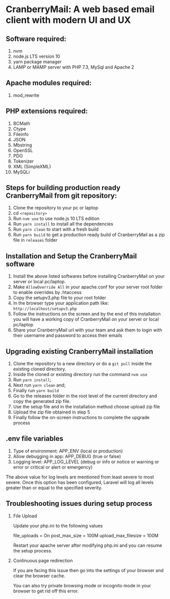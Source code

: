 # CranberryMail: A web based email client with modern UI and UX

## Software required:

1. nvm 
2. node.js LTS version 10
3. yarn package manager
4. LAMP or MAMP server with PHP 7.3, MySql and Apache 2

## Apache modules required:
1. mod_rewrite

## PHP extensions required:
1. BCMath
2. Ctype
3. Fileinfo
4. JSON
5. Mbstring
6. OpenSSL
7. PDO
8. Tokenizer
9. XML (SimpleXML)
10. MySQLi

## Steps for building production ready CranberryMail from git repository:

1. Clone the repository to your pc or laptop
2. cd `<repository>`
3. Run `nvm use` to use node.js 10 LTS edition
4. Run `yarn install` to install all the dependencies 
5. Run `yarn clean` to start with a fresh build
6. Run `yarn build` to get a production ready build of CranberryMail as a zip file in `releases` folder

## Installation and Setup the CranberryMail software
1. Install the above listed softwares before installing CranberryMail on your server or local pc/laptop.
2. Make `AllowOverride All` in your apache.conf for your server root folder to enable overrides by .htaccess
3. Copy the setupv3.php file to your root folder
4. In the browser type your application path like: `http://localhost/setupv3.php`
5. Follow the instructions on the screen and by the end of this installation you will have a working copy of CranberryMail on your server or local pc/laptop
6. Share your CranberryMail url with your team and ask them to login with their username and password to access their emails

## Upgrading existing CranberryMail installation
1. Clone the repository to a new directory or do a `git pull` inside the existing cloned directory.
2. Inside the cloned or existing directory run the command `nvm use`
3. Run `yarn install`;
4. Next run `yarn clean` and;
5. Finally run `yarn build`
6. Go to the releases folder in the root level of the current directory and copy the generated zip file.
7. Use the setup file and in the installation method choose upload zip file
8. Upload the zip file obtained in step 5
9. Finally follow the on-screen instructions to complete the upgrade process


## .env file variables
1. Type of environment: APP_ENV (local or production)
2. Allow debugging in app: APP_DEBUG (true or false)
3. Logging level: APP_LOG_LEVEL (debug or info or notice or warning or error or critical or alert or emergency) 

The above value for log levels are mentioned from least severe to most severe. Once this option has been configured, Laravel will log all levels greater than or equal to the specified severity.


## Troubleshooting issues during setup process

1. File Upload
   
   Update your php.ini to the following values
   
    file_uploads = On
    post_max_size = 100M
    upload_max_filesize = 100M
   
   Restart your apache server after modifying php.ini and you can resume the setup process.

2. Continuous page redirection

   If you are facing this issue then go into the settings of your browser and clear the browser cache. 

   You can also try private browsing mode or incognito mode in your browser to get rid off this error.